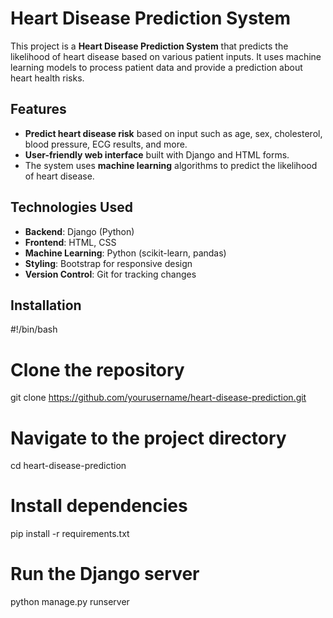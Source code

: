 # Heart Disease Prediction System

This project is a **Heart Disease Prediction System** that predicts the likelihood of heart disease based on various patient inputs. It uses machine learning models to process patient data and provide a prediction about heart health risks.

## Features

- **Predict heart disease risk** based on input such as age, sex, cholesterol, blood pressure, ECG results, and more.
- **User-friendly web interface** built with Django and HTML forms.
- The system uses **machine learning** algorithms to predict the likelihood of heart disease.
  
## Technologies Used

- **Backend**: Django (Python)
- **Frontend**: HTML, CSS
- **Machine Learning**: Python (scikit-learn, pandas)
- **Styling**: Bootstrap for responsive design
- **Version Control**: Git for tracking changes

## Installation

#!/bin/bash

# Clone the repository
git clone https://github.com/yourusername/heart-disease-prediction.git

# Navigate to the project directory
cd heart-disease-prediction

# Install dependencies
pip install -r requirements.txt

# Run the Django server
python manage.py runserver
